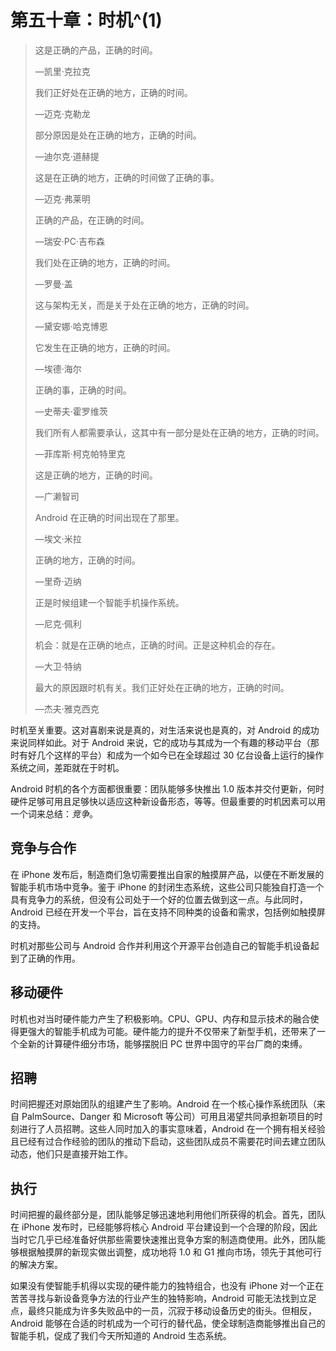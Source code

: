 # 第五十章：时机^(1)

> 这是正确的产品，正确的时间。
> 
> —凯里·克拉克
> 
> 我们正好处在正确的地方，正确的时间。
> 
> —迈克·克勒龙
> 
> 部分原因是处在正确的地方，正确的时间。
> 
> —迪尔克·道赫提
> 
> 这是在正确的地方，正确的时间做了正确的事。
> 
> —迈克·弗莱明
> 
> 正确的产品，在正确的时间。
> 
> —瑞安·PC·吉布森
> 
> 我们处在正确的地方，正确的时间。
> 
> —罗曼·盖
> 
> 这与架构无关，而是关于处在正确的地方，正确的时间。
> 
> —黛安娜·哈克博恩
> 
> 它发生在正确的地方，正确的时间。
> 
> —埃德·海尔
> 
> 正确的事，正确的时间。
> 
> —史蒂夫·霍罗维茨
> 
> 我们所有人都需要承认，这其中有一部分是处在正确的地方，正确的时间。
> 
> —菲库斯·柯克帕特里克
> 
> 这是正确的地方，正确的时间。
> 
> —广濑智司
> 
> Android 在正确的时间出现在了那里。
> 
> —埃文·米拉
> 
> 正确的地方，正确的时间。
> 
> —里奇·迈纳
> 
> 正是时候组建一个智能手机操作系统。
> 
> —尼克·佩利
> 
> 机会：就是在正确的地点，正确的时间。正是这种机会的存在。
> 
> —大卫·特纳
> 
> 最大的原因跟时机有关。我们正好处在正确的地方，正确的时间。
> 
> —杰夫·雅克西克

时机至关重要。这对喜剧来说是真的，对生活来说也是真的，对 Android 的成功来说同样如此。对于 Android 来说，它的成功与其成为一个有趣的移动平台（那时有好几个这样的平台）和成为一个如今已在全球超过 30 亿台设备上运行的操作系统之间，差距就在于时机。

Android 时机的各个方面都很重要：团队能够多快推出 1.0 版本并交付更新，何时硬件足够可用且足够快以适应这种新设备形态，等等。但最重要的时机因素可以用一个词来总结：*竞争*。

## 竞争与合作

在 iPhone 发布后，制造商们急切需要推出自家的触摸屏产品，以便在不断发展的智能手机市场中竞争。鉴于 iPhone 的封闭生态系统，这些公司只能独自打造一个具有竞争力的系统，但没有公司处于一个好的位置去做到这一点。与此同时，Android 已经在开发一个平台，旨在支持不同种类的设备和需求，包括例如触摸屏的支持。

时机对那些公司与 Android 合作并利用这个开源平台创造自己的智能手机设备起到了正确的作用。

## 移动硬件

时机也对当时硬件能力产生了积极影响。CPU、GPU、内存和显示技术的融合使得更强大的智能手机成为可能。硬件能力的提升不仅带来了新型手机，还带来了一个全新的计算硬件细分市场，能够摆脱旧 PC 世界中固守的平台厂商的束缚。

## 招聘

时间把握还对原始团队的组建产生了影响。Android 在一个核心操作系统团队（来自 PalmSource、Danger 和 Microsoft 等公司）可用且渴望共同承担新项目的时刻进行了人员招聘。这些人同时加入的事实意味着，Android 在一个拥有相关经验且已经有过合作经验的团队的推动下启动，这些团队成员不需要花时间去建立团队动态，他们只是直接开始工作。

## 执行

时间把握的最终部分是，团队能够足够迅速地利用他们所获得的机会。首先，团队在 iPhone 发布时，已经能够将核心 Android 平台建设到一个合理的阶段，因此当时它几乎已经准备好供那些需要快速推出竞争方案的制造商使用。此外，团队能够根据触摸屏的新现实做出调整，成功地将 1.0 和 G1 推向市场，领先于其他可行的解决方案。

如果没有使智能手机得以实现的硬件能力的独特组合，也没有 iPhone 对一个正在苦苦寻找与新设备竞争方法的行业产生的独特影响，Android 可能无法找到立足点，最终只能成为许多失败品中的一员，沉寂于移动设备历史的街头。但相反，Android 能够在合适的时机成为一个可行的替代品，使全球制造商能够推出自己的智能手机，促成了我们今天所知道的 Android 生态系统。
